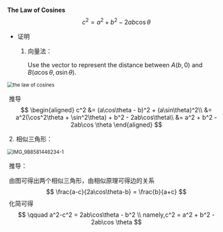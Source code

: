 

**The Law of Cosines**
$$
c^2 = a^2 + b^2 - 2ab\cos \theta
$$
- 证明

  1. 向量法：

     Use the vector to represent the distance between $A(b, 0)$ and $B(a\cos\theta, a\sin\theta)$.

<img src="https://tva1.sinaimg.cn/large/007S8ZIlly1ghrol5pvefj30is0h876j.jpg" alt="the law of cosines" style="zoom: 80%;" align="center"/>

​				推导
$$
\begin{aligned}
c^2 &= (a\cos\theta - b)^2 + (a\sin\theta)^2\\
&= a^2(\cos^2\theta + \sin^2\theta) + b^2 - 2ab\cos\theta\\
&= a^2 + b^2 - 2ab\cos \theta
\end{aligned}
$$

​		 2. 相似三角形：

<img src="https://tva1.sinaimg.cn/large/007S8ZIlly1ghrq3kfghmj30sh0dun11.jpg" alt="IMG_9B8581446234-1" style="zoom:80%;" />



​				推导：

​						由图可得出两个相似三角形，由相似原理可得边的关系
$$
\frac{a-c}{2a\cos\theta-b} = \frac{b}{a+c}
$$
​						化简可得
$$
\qquad a^2-c^2 = 2ab\cos\theta - b^2 \\
namely,c^2 = a^2 + b^2 - 2ab\cos \theta
$$

